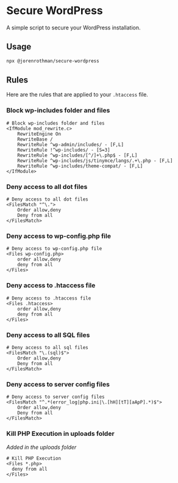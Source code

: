 # Secure WordPress

A simple script to secure your WordPress installation.

## Usage

```bash
npx @jorenrothman/secure-wordpress
```

## Rules
Here are the rules that are applied to your `.htaccess` file.
### Block wp-includes folder and files
```
# Block wp-includes folder and files
<IfModule mod_rewrite.c>
    RewriteEngine On
    RewriteBase /
    RewriteRule ^wp-admin/includes/ - [F,L]
    RewriteRule !^wp-includes/ - [S=3]
    RewriteRule ^wp-includes/[^/]+\.php$ - [F,L]
    RewriteRule ^wp-includes/js/tinymce/langs/.+\.php - [F,L]
    RewriteRule ^wp-includes/theme-compat/ - [F,L]
</IfModule> 
```
### Deny access to all dot files
```
# Deny access to all dot files
<FilesMatch "^\.">
    Order allow,deny
    Deny from all
</FilesMatch>
```
### Deny access to wp-config.php file
```
# Deny access to wp-config.php file
<Files wp-config.php>
    order allow,deny
    deny from all
</Files>
```
### Deny access to .htaccess file
```
# Deny access to .htaccess file
<Files .htaccess>
    order allow,deny
    deny from all
</Files>
```
### Deny access to all SQL files
```
# Deny access to all sql files
<FilesMatch "\.(sql)$">
    Order allow,deny
    Deny from all
</FilesMatch>
```
### Deny access to server config files
```
# Deny access to server config files
<FilesMatch "^.*(error_log|php.ini|\.[hH][tT][aApP].*)$">
    Order allow,deny
    Deny from all
</FilesMatch>
```
### Kill PHP Execution in uploads folder
*Added in the uploads folder*
```
# Kill PHP Execution
<Files *.php>
  deny from all
</Files>
```
